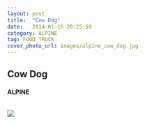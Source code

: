 ```yaml
---
layout: post
title:  "Cow Dog"
date:   2014-01-16 20:25:59
category: ALPINE
tag: FOOD TRUCK
cover_photo_url: images/alpine_cow_dog.jpg
---
```


<div class="section-title">
  <h2>Cow Dog</h2>
    <h4>ALPINE</h4>
    <div class="divider-border"></div>
</div> 
<div class="column small-6">
    <p>
    </p>
<div class="column small-6">
    <img src="{{ "images/alpine_cow_dog.jpg" | prepend: site.baseurl }}">
</div>